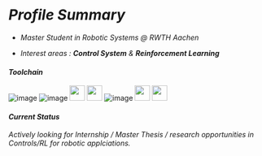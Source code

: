 # *Profile Summary* 

- *Master Student in Robotic Systems @ RWTH Aachen*

- *Interest areas : **Control System** & **Reinforcement Learning***

#### *Toolchain*
![image](https://user-images.githubusercontent.com/37906939/145715556-c2b351ce-b25b-4026-935f-da70d389f20d.png)
![image](https://user-images.githubusercontent.com/37906939/145715478-bf059eb2-5825-4d5d-8981-20550b524669.png)
<img src="https://upload.wikimedia.org/wikipedia/commons/thumb/9/9a/Visual_Studio_Code_1.35_icon.svg/2048px-Visual_Studio_Code_1.35_icon.svg.png" height="30">
<img src="https://pydata.org/london2018/media/sponsor_files/Anaconda_stacked_RGB.png" height="30">
![image](https://user-images.githubusercontent.com/37906939/145715482-1def2c4d-cd27-4db4-9189-719e31eea43e.png)
<img src="https://pytorch.org/assets/images/pytorch-logo.png" height="30">
<img src="https://gym.openai.com/assets/dist/home/footer/home-cta-d0fb5e0574.svg" height="30">

#### *Current Status*
*Actively looking for Internship / Master Thesis / research opportunities in Controls/RL for robotic applciations.*
